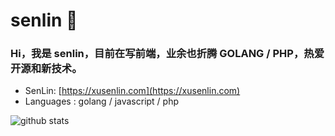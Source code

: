 

# senlin 🌱  

###  Hi，我是 senlin，目前在写前端，业余也折腾 GOLANG / PHP，热爱开源和新技术。


-  SenLin: [https://xusenlin.com](https://xusenlin.com)
-  Languages : golang / javascript / php

![github stats](https://github-readme-stats.vercel.app/api?username=xusenlin&show_icons=true&theme=github_dark)
